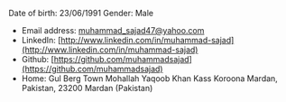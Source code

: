 
Date of birth: 23/06/1991 Gender: Male
- Email address: muhammad_sajad47@yahoo.com
- LinkedIn: [http://www.linkedin.com/in/muhammad-sajad](http://www.linkedin.com/in/muhammad-sajad)
- Github: [https://github.com/muhammadsajad](https://github.com/muhammadsajad)
- Home: Gul Berg Town Mohallah Yaqoob Khan Kass Koroona Mardan, Pakistan, 23200 Mardan (Pakistan)
